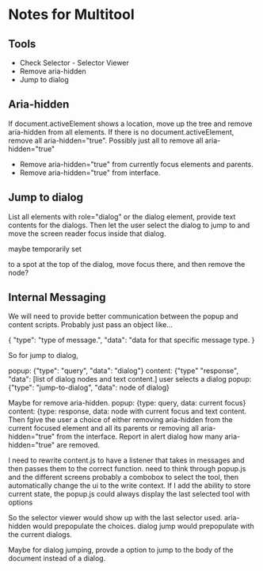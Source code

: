 # Notes for Multitool

## Tools

* Check Selector - Selector Viewer
* Remove aria-hidden
* Jump to dialog

## Aria-hidden

If document.activeElement shows a location, move up the tree and remove aria-hidden from all elements.
If there is no document.activeElement, remove all aria-hidden="true".
Possibly just all to remove all aria-hidden="true"

* Remove aria-hidden="true" from currently focus elements and parents.
* Remove aria-hidden="true" from interface.

## Jump to dialog

List all elements with role="dialog" or the dialog element, provide text contents for the dialogs. Then let the user select the dialog to jump to and move the screen reader focus inside that dialog.

maybe temporarily set <div tabindex="-1"></div> to a spot at the top of the dialog, move focus there, and then remove the node?


## Internal Messaging

We will need to provide better communication between the popup and content scripts. Probably just pass an object like...

{
 "type": "type of message.",
 "data": "data for that specific message type.
}

So for jump to dialog,

popup: {"type": "query", "data": "dialog"}
content: {"type" "response", "data": [list of dialog nodes and text content.]
user selects a dialog
popup: {"type": "jump-to-dialog", "data": node of dialog}


Maybe for remove aria-hidden.
popup: {type: query, data: current focus}
content: {type: response, data: node with current focus and text content.
Then fgive the user a choice of either removing aria-hidden from the current focused element and all its parents
or
removing all aria-hidden="true" from the interface.
Report in alert dialog how many aria-hidden="true" are removed.

I need to rewrite content.js to have a listener that takes in messages and then passes them to the correct function.
need to think through popup.js and the different screens
probably a combobox to select the tool, then automatically change the ui to the write context.
If I add the ability to store current state, the popup.js could always display the last selected tool with options

So the selector viewer would show up with the last selector used.
aria-hidden would prepopulate the choices.
dialog jump would prepopulate with the current dialogs.

Maybe for dialog jumping, provde a option to jump to the body of the document instead of a dialog.

